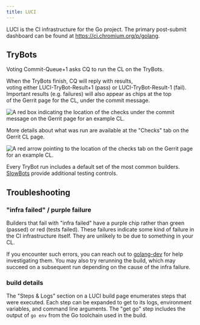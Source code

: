 ```yaml
---
title: LUCI
---
```


LUCI is the CI infrastructure for the Go project. The primary post-submit dashboard can be found at https://ci.chromium.org/p/golang.

## TryBots

Voting Commit-Queue+1 asks CQ to run the CL on the TryBots.

When the TryBots finish, CQ will reply with results, \
voting either LUCI-TryBot-Result+1 (pass) or LUCI-TryBot-Result-1 (fail). \
Important results (e.g. failures) will also appear as chips at the top \
of the Gerrit page for the CL, under the commit message.

![A red box indicating the location of the checks under the commit
message on the Gerrit page for an example CL.](https://github.com/golang/go/assets/1248668/93267ff3-11cd-41f7-b268-a5cc342cfcd3)

More details about what was run are available at the "Checks" tab
on the Gerrit CL page.

![A red arrow pointing to the location of the checks tab on the
Gerrit page for an example CL.](https://github.com/golang/go/assets/1248668/1a11fa8c-14cd-4b97-968c-6c52a8634c51)

Every TryBot run includes a default set of the most common builders.
[SlowBots](https://go.dev/wiki/SlowBots) provide additional testing controls.

## Troubleshooting

### "infra failed" / purple failure

Builders that fail with "infra failed" have a purple chip rather than green (passed) or red (tests failed). These failures indicate some kind of failure in the CI infrastructure itself. They are unlikely to be due to something in your CL.

If you encounter such errors, you can reach out to [golang-dev](https://groups.google.com/g/golang-dev) for help investigating them. You may also try rerunning the build, which may succeed on a subsequent run depending on the cause of the infra failure.

### build details

The "Steps & Logs" section on a LUCI build page enumerates steps that were executed. Each step can be expanded to get to its logs, environment variables, and command line arguments. The "get go" step includes the output of `go env` from the Go toolchain used in the build.
